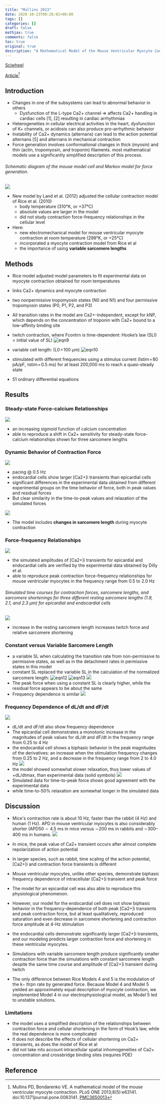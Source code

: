```yaml
---
title: "Mullins 2013"
date: 2020-10-23T00:26:01+08:00
tags: []
categories: []
draft: false
mathjax: true
comments: false
toc: true
original: true
description: "A Mathematical Model of the Mouse Ventricular Myocyte Contraction"
---
```


[Sciwheel](https://sciwheel.com/work/#/items/6000123)

[Article](https://www.ncbi.nlm.nih.gov/pmc/articles/PMC3650013/)[^Mullins2013]

<!--more-->

## Introduction
* Changes in one of the subsystems can lead to abnormal behavior in others
    * Dysfunction of the L-type Ca2+ channel =>  affects Ca2+ handling in cardiac cells [1], [2] resulting in cardiac arrhythmias
* Heterogeneities in cellular electrical activities in the heart, dysfunction of K+ channels, or acidosis can also produce pro-arrhythmic behavior
* Instability of Ca2+ dynamics (alternans) can lead to the action potential alternans [5] and alternans in mechanical contraction
* Force generation involves conformational changes in thick (myosin) and thin (actin, tropomyosin, and troponin) filaments. most mathematical models use a significantly simplified description of this process.

###### Schematic diagram of the mouse model cell and Markov model for force generation.
![](https://journals.plos.org/plosone/article/figure/image?size=large&id=10.1371/journal.pone.0063141.g001)

* New model by Land et al. (2012) adjusted the cellular contraction model of Rice et al. (2010)
    * body temperature (310°K, or +37°C)
    * absolute values are larger in the model
    * did not study contraction force-frequency relationships in the cellular level
* Here:
    * new electromechanical model for mouse ventricular myocyte contraction at room temperature (298°K, or +25°C)
    * incorporated a myocyte contraction model from Rice et al
    * the importance of using **variable sarcomere lengths**

## Methods

* Rice model adjusted model parameters to fit experimental data on myocyte contraction obtained for room temperatures
* links Ca2+ dynamics and myocyte contraction
* two nonpermissive tropomyosin states (N0 and N1) and four permissive tropomyosin states (P0, P1, P2, and P3)
* All transition rates in the model are Ca2+-independent, except for kNP, which depends on the concentration of troponin with Ca2+ bound to a low-affinity binding site
* twitch contraction, where Fcontrn is time-dependent: Hooke’s law (SL0 = initial value of SL)
![eqn9](https://user-images.githubusercontent.com/40054455/86704669-b4fe5800-c047-11ea-8cb8-8b39f558a9b1.jpg)

* variable cell length: (L0 = 100 µm)
![eqn10](https://user-images.githubusercontent.com/40054455/86704674-b596ee80-c047-11ea-866d-8ca43378971d.jpg)

* stimulated with different frequencies using a stimulus current (Istim = 80 pA/pF, τstim = 0.5 ms) for at least 200,000 ms to reach a quasi-steady state

* 51 ordinary differential equations

## Results

### Steady-state Force-calcium Relationships
![](https://journals.plos.org/plosone/article/figure/image?size=large&id=10.1371/journal.pone.0063141.g002)
* an increasing sigmoid function of calcium concentration
* able to reproduce a shift in Ca2+ sensitivity for steady-state force-calcium relationships shown for three sarcomere lengths

### Dynamic Behavior of Contraction Force
![](https://journals.plos.org/plosone/article/figure/image?size=large&id=10.1371/journal.pone.0063141.g003)
* pacing @ 0.5 Hz
* endocardial cells show larger [Ca2+]i transients than epicardial cells
* significant differences in the experimental data obtained from different experimental groups on the time behavior of force, both in peak values and residual forces
* But clear similarity in the time-to-peak values and relaxation of the simulated forces

![](https://journals.plos.org/plosone/article/figure/image?size=large&id=10.1371/journal.pone.0063141.t001)

* The model includes **changes in sarcomere length** during myocyte contraction

### Force-frequency Relationships
![](https://journals.plos.org/plosone/article/figure/image?size=large&id=10.1371/journal.pone.0063141.g004)
* the simulated amplitudes of [Ca2+]i transients for epicardial and endocardial cells are verified by the experimental data obtained by Dilly et al.
*  able to reproduce peak contraction force-frequency relationships for mouse ventricular myocytes in the frequency range from 0.5 to 2.0 Hz

###### Simulated time courses for contraction forces, sarcomere lengths, and sarcomere shortenings for three different resting sarcomere lengths (1.9, 2.1, and 2.3 µm) for epicardial and endocardial cells
![](https://journals.plos.org/plosone/article/figure/image?size=large&id=10.1371/journal.pone.0063141.g005)
* increase in the resting sarcomere length increases twitch force and relative sarcomere shortening

### Constant versus Variable Sarcomere Length
*  a variable SL when calculating the transition rate from non-permissive to permissive states, as well as in the detachment rates in permissive states in this model
* constant SL replaced the variable SL in the calculation of the normalized sarcomere length:
![eqn12](https://user-images.githubusercontent.com/40054455/86704676-b62f8500-c047-11ea-94b3-87628862ab49.jpg)
![eqn13](https://user-images.githubusercontent.com/40054455/86704677-b62f8500-c047-11ea-9d0a-081606c77d67.PNG)
![](https://journals.plos.org/plosone/article/figure/image?size=large&id=10.1371/journal.pone.0063141.g006)
* The peak force when using a constant SL is clearly higher, while the residual force appears to be about the same
* Frequency dependence is similar
![](https://journals.plos.org/plosone/article/figure/image?size=large&id=10.1371/journal.pone.0063141.g007)

### Frequency Dependence of dL/dt and dF/dt
![](https://journals.plos.org/plosone/article/figure/image?size=large&id=10.1371/journal.pone.0063141.g008)
*  dL/dt and dF/dt also show frequency dependence
* The epicardial cell demonstrates a monotonic increase in the magnitudes of peak values for dL/dt and dF/dt in the frequency range from 0.25 to 4 Hz
* the endocardial cell shows a biphasic behavior in the peak magnitudes of the derivatives: an increase when the stimulation frequency changes from 0.25 to 2 Hz, and a decrease in the frequency range from 2 to 4.0 Hz
![](https://journals.plos.org/plosone/article/figure/image?size=large&id=10.1371/journal.pone.0063141.g009)
* the model showed somewhat slower relaxation, thus lower values of +dL/dtmax, than experimental data (solid symbols)
![](https://journals.plos.org/plosone/article/figure/image?size=large&id=10.1371/journal.pone.0063141.g010)
* Simulated data for time-to-peak force shows good agreement with the experimental data
* while time-to-50% relaxation are somewhat longer in the simulated data

## Discussion
* Mice's contraction rate is about 10 Hz, faster than the rabbit (4 Hz) and human (1 Hz). APD in mouse ventricular myocytes is also considerably shorter (APD50 ∼ 4.5 ms in mice versus ∼200 ms in rabbits and ∼300–400 ms in humans.
![](https://journals.plos.org/plosone/article/figure/image?size=large&id=10.1371/journal.pone.0063141.g011)
* In mice, the peak value of Ca2+ transient occurs after almost complete repolarization of action potential
* In larger species, such as rabbit, time scaling of the action potential, [Ca2+]i and contraction force transients is different

* Mouse ventricular myocytes, unlike other species, demonstrate biphasic frequency dependence of intracellular [Ca2+]i transient and peak force
* The model for an epicardial cell was also able to reproduce this physiological phenomenon.
* However, our model for the endocardial cell does not show biphasic behavior in the frequency-dependence of both peak [Ca2+]i transients and peak contraction force, but at least qualitatively, reproduced saturation and even decrease in sarcomere shortening and contraction force amplitude at 4-Hz stimulation
* the endocardial cells demonstrate significantly larger [Ca2+]i transients, and our modeling predicts larger contraction force and shortening in these ventricular myocytes.
* Simulations with variable sarcomere length produce significantly smaller contraction force than the simulations with constant sarcomere length despite the same time course and amplitude of [Ca2+]i transient during twitch
* The only difference between Rice Models 4 and 5 is the modulation of the k− ltrpn rate by generated force. Because Model 4 and Model 5 yielded an approximately equal description of myocyte contraction, we implemented Model 4 in our electrophysiological model, as Model 5 led to unstable solutions.

### Limitations
* the model uses a simplified description of the relationships between contraction force and cellular shortening in the form of Hook’s law, while the real dependence is more complicated
* It does not describe the effects of cellular shortening on Ca2+ transients, as does the model of Rice et al
* did not take into account intracellular spatial inhomogeneities of Ca2+ concentration and crossbridge binding sites (requires PDE)

## Reference
[^Mullins2013]: Mullins PD, Bondarenko VE. A mathematical model of the mouse ventricular myocyte contraction. PLoS ONE 2013;8(5):e63141. doi:10.1371journal.pone.0063141. [PMC3650013](http://www.ncbi.nlm.nih.gov/pmc/articles/PMC3650013)
